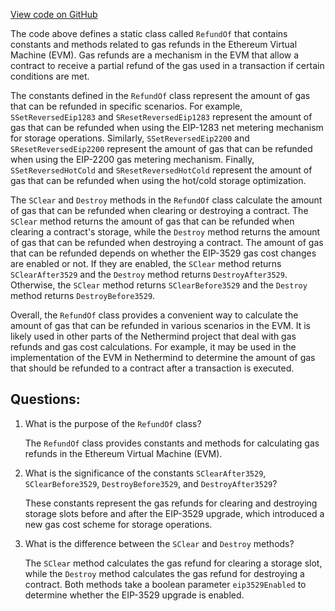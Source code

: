 [View code on GitHub](https://github.com/NethermindEth/nethermind/src/Nethermind/Nethermind.Evm/RefundOf.cs)

The code above defines a static class called `RefundOf` that contains constants and methods related to gas refunds in the Ethereum Virtual Machine (EVM). Gas refunds are a mechanism in the EVM that allow a contract to receive a partial refund of the gas used in a transaction if certain conditions are met. 

The constants defined in the `RefundOf` class represent the amount of gas that can be refunded in specific scenarios. For example, `SSetReversedEip1283` and `SResetReversedEip1283` represent the amount of gas that can be refunded when using the EIP-1283 net metering mechanism for storage operations. Similarly, `SSetReversedEip2200` and `SResetReversedEip2200` represent the amount of gas that can be refunded when using the EIP-2200 gas metering mechanism. Finally, `SSetReversedHotCold` and `SResetReversedHotCold` represent the amount of gas that can be refunded when using the hot/cold storage optimization.

The `SClear` and `Destroy` methods in the `RefundOf` class calculate the amount of gas that can be refunded when clearing or destroying a contract. The `SClear` method returns the amount of gas that can be refunded when clearing a contract's storage, while the `Destroy` method returns the amount of gas that can be refunded when destroying a contract. The amount of gas that can be refunded depends on whether the EIP-3529 gas cost changes are enabled or not. If they are enabled, the `SClear` method returns `SClearAfter3529` and the `Destroy` method returns `DestroyAfter3529`. Otherwise, the `SClear` method returns `SClearBefore3529` and the `Destroy` method returns `DestroyBefore3529`.

Overall, the `RefundOf` class provides a convenient way to calculate the amount of gas that can be refunded in various scenarios in the EVM. It is likely used in other parts of the Nethermind project that deal with gas refunds and gas cost calculations. For example, it may be used in the implementation of the EVM in Nethermind to determine the amount of gas that should be refunded to a contract after a transaction is executed.
## Questions: 
 1. What is the purpose of the `RefundOf` class?
    
    The `RefundOf` class provides constants and methods for calculating gas refunds in the Ethereum Virtual Machine (EVM).

2. What is the significance of the constants `SClearAfter3529`, `SClearBefore3529`, `DestroyBefore3529`, and `DestroyAfter3529`?
    
    These constants represent the gas refunds for clearing and destroying storage slots before and after the EIP-3529 upgrade, which introduced a new gas cost scheme for storage operations.

3. What is the difference between the `SClear` and `Destroy` methods?
    
    The `SClear` method calculates the gas refund for clearing a storage slot, while the `Destroy` method calculates the gas refund for destroying a contract. Both methods take a boolean parameter `eip3529Enabled` to determine whether the EIP-3529 upgrade is enabled.